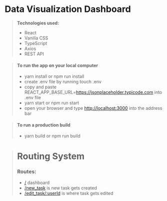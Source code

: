 # Data Visualization Dashboard

> **Technologies used:**
>
> - React
> - Vanilla CSS
> - TypeScript
> - Axios
> - REST API

> #### To run the app on your local computer
>
> - yarn install or npm run install
> - create .env file by running touch .env
> - copy and paste REACT_APP_BASE_URL=https://jsonplaceholder.typicode.com into .env file
> - yarn start or npm run start
> - open your browser and type [http://localhost:3000](http://127.0.0.1:5173/) into the address bar

> #### To run a production build
>
> - yarn build or npm run build

> # Routing System
>
> ### Routes:
>
> - [/](http://localhost:3000) dashboard
> - [/new_task](http://localhost:3000/new_task) is new task gets created
> - [/edit_task/:userId](http://localhost:3000/nedit_task/1) is where task gets edited
